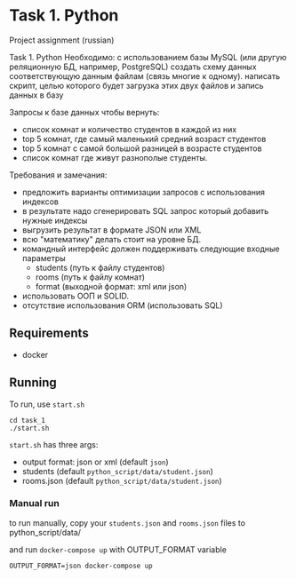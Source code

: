 # Task 1. Python 
Project assignment (russian)

Task 1. Python
Необходимо:
с использованием базы MySQL (или другую реляционную БД, например, PostgreSQL) создать схему данных соответствующую данным файлам (связь многие к одному).
написать скрипт, целью которого будет загрузка этих двух файлов и запись данных в базу

Запросы к базе данных чтобы вернуть:
* список комнат и количество студентов в каждой из них
* top 5 комнат, где самый маленький средний возраст студентов
* top 5 комнат с самой большой разницей в возрасте студентов
* список комнат где живут разнополые студенты.

Требования и замечания:
* предложить варианты оптимизации запросов с использования индексов
* в результате надо сгенерировать SQL запрос который добавить нужные индексы
* выгрузить результат в формате JSON или XML
* всю "математику" делать стоит на уровне БД.
* командный интерфейс должен поддерживать следующие входные параметры
    * students (путь к файлу студентов)
    * rooms (путь к файлу комнат)
    * format (выходной формат: xml или json)
* использовать ООП и SOLID.
* отсутствие использования ORM (использовать SQL)

## Requirements
* docker

## Running
To run, use `start.sh`
```
cd task_1
./start.sh
```
`start.sh` has three args:
* output format: json or xml (default `json`)
* students (default `python_script/data/student.json`)
* rooms.json (default `python_script/data/student.json`)

### Manual run
to run manually, copy your `students.json` and `rooms.json` files to python_script/data/

and run `docker-compose up` with OUTPUT_FORMAT variable
```
OUTPUT_FORMAT=json docker-compose up
```
